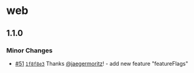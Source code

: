 # web

## 1.1.0

### Minor Changes

- [#51](https://github.com/jaegermoritz/vocabulary-trainer/pull/51) [`1f8f8e3`](https://github.com/jaegermoritz/vocabulary-trainer/commit/1f8f8e39f51edcc1a4611d0f01ff564cb1f2b75a) Thanks [@jaegermoritz](https://github.com/jaegermoritz)! - add new feature "featureFlags"
